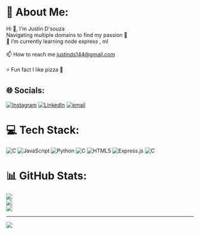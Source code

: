 # 💫 About Me:
Hi 👋, I'm Justin D'souza<br>Navigating multiple domains to find my passion 💫<br>🌱 I’m currently learning node express , ml<br><br>📫 How to reach me justinds144@gmail.com<br><br>⚡ Fun fact I like pizza 🍕


## 🌐 Socials:
[![Instagram](https://img.shields.io/badge/Instagram-%23E4405F.svg?logo=Instagram&logoColor=white)](https://instagram.com/justin_d.s_) [![LinkedIn](https://img.shields.io/badge/LinkedIn-%230077B5.svg?logo=linkedin&logoColor=white)](https://linkedin.com/in/https://www.linkedin.com/in/justin-dsouza-a3761428a) [![email](https://img.shields.io/badge/Email-D14836?logo=gmail&logoColor=white)](mailto:justinds144@gmail.com) 

# 💻 Tech Stack:
![C](https://img.shields.io/badge/c-%2300599C.svg?style=for-the-badge&logo=c&logoColor=white) ![JavaScript](https://img.shields.io/badge/javascript-%23323330.svg?style=for-the-badge&logo=javascript&logoColor=%23F7DF1E) ![Python](https://img.shields.io/badge/python-3670A0?style=for-the-badge&logo=python&logoColor=ffdd54) ![C](https://img.shields.io/badge/c-%2300599C.svg?style=for-the-badge&logo=c&logoColor=white) ![HTML5](https://img.shields.io/badge/html5-%23E34F26.svg?style=for-the-badge&logo=html5&logoColor=white) ![Express.js](https://img.shields.io/badge/express.js-%23404d59.svg?style=for-the-badge&logo=express&logoColor=%2361DAFB) ![C](https://img.shields.io/badge/c-%2300599C.svg?style=for-the-badge&logo=c&logoColor=white)
# 📊 GitHub Stats:
![](https://github-readme-stats.vercel.app/api?username=Justin-Dsz&theme=gotham&hide_border=true&include_all_commits=false&count_private=false)<br/>
![](https://nirzak-streak-stats.vercel.app/?user=Justin-Dsz&theme=gotham&hide_border=true)<br/>
![](https://github-readme-stats.vercel.app/api/top-langs/?username=Justin-Dsz&theme=gotham&hide_border=true&include_all_commits=false&count_private=false&layout=compact)

---
[![](https://visitcount.itsvg.in/api?id=Justin-Dsz&icon=0&color=0)](https://visitcount.itsvg.in)

<!-- Proudly created with GPRM ( https://gprm.itsvg.in ) -->

